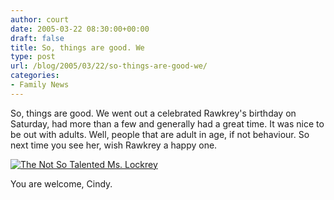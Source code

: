 ```yaml
---
author: court
date: 2005-03-22 08:30:00+00:00
draft: false
title: So, things are good. We
type: post
url: /blog/2005/03/22/so-things-are-good-we/
categories:
- Family News
---
```


So, things are good. We went out a celebrated Rawkrey's birthday on Saturday, had more than a few and generally had a great time. It was nice to be out with adults. Well, people that are adult in age, if not behaviour. So next time you see her, wish Rawkrey a happy one.




[![The Not So Talented Ms. Lockrey](http://photos2.flickr.com/1821275_807d8c2554.jpg)
](http://www.flickr.com/photos/_court/1821275/)




You are welcome, Cindy.




